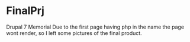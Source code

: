 # FinalPrj
Drupal 7 Memorial
Due to the first page having php in the name the page wont render, so I left some pictures of the final product.
